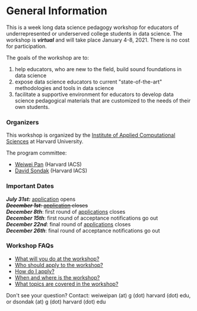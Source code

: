 # General Information
This is a week long data science pedagogy workshop for educators of underrepresented or underserved college students in data
science. The workshop is ***virtual*** and will take place January 4-8, 2021. There is no cost for participation.

The goals of the workshop are to: 
1. help educators, who are new to the field, build sound foundations in data science
2. expose data science educators to current "state-of-the-art" methodologies and tools in data science
3. facilitate a supportive environment for educators to develop data science pedagogical materials that are customized to the needs of their own students. 

### Organizers

This workshop is organized by the [Institute of Applied Computational Sciences](https://iacs.seas.harvard.edu) at Harvard University. 

The program committee:
- [Weiwei Pan](https://onefishy.github.io) (Harvard IACS)
- [David Sondak](https://dsondak.github.io) (Harvard IACS)

### Important Dates 

***July 31st:*** [application](./application-process.html) opens<br>
~~***December 1st***: [application](./application-process.html) closes<br>~~
***December 8th***: first round of [applications](./application-process.html) closes<br>
***December 15th***: first round of acceptance notifications go out<br>
***December 22nd***: final round of [applications](./application-process.html) closes<br>
***December 26th***: final round of acceptance notifications go out


### Workshop FAQs

- [What will you do at the workshop?](./what-to-do.html)
- [Who should apply to the workshop?](./who-should-apply.html)
- [How do I apply?](./application-process.html)
- [When and where is the workshop?](./when-and-where.html)
- [What topics are covered in the workshop?](./schedule.html)

Don't see your question? Contact: weiweipan (at) g (dot) harvard (dot) edu, or dsondak (at) g (dot) harvard (dot) edu
